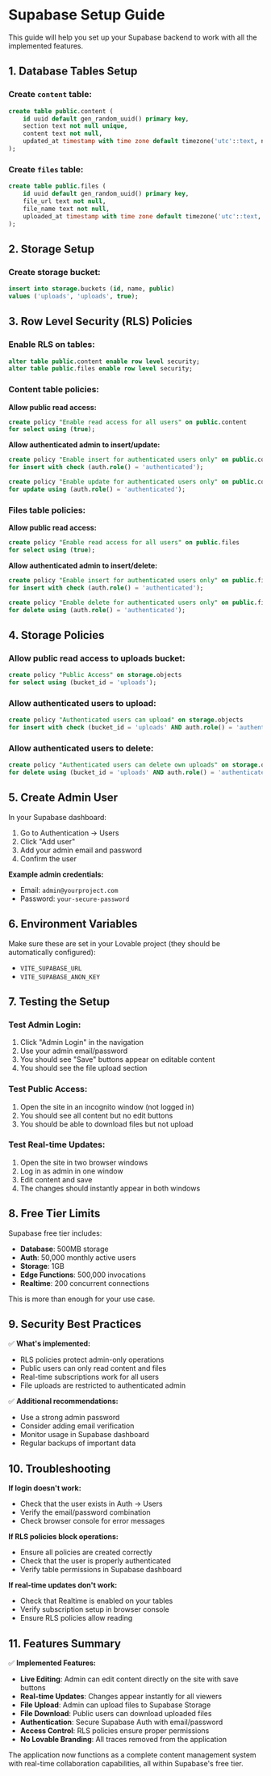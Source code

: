 # Supabase Setup Guide

This guide will help you set up your Supabase backend to work with all the implemented features.

## 1. Database Tables Setup

### Create `content` table:
```sql
create table public.content (
    id uuid default gen_random_uuid() primary key,
    section text not null unique,
    content text not null,
    updated_at timestamp with time zone default timezone('utc'::text, now()) not null
);
```

### Create `files` table:
```sql
create table public.files (
    id uuid default gen_random_uuid() primary key,
    file_url text not null,
    file_name text not null,
    uploaded_at timestamp with time zone default timezone('utc'::text, now()) not null
);
```

## 2. Storage Setup

### Create storage bucket:
```sql
insert into storage.buckets (id, name, public)
values ('uploads', 'uploads', true);
```

## 3. Row Level Security (RLS) Policies

### Enable RLS on tables:
```sql
alter table public.content enable row level security;
alter table public.files enable row level security;
```

### Content table policies:

**Allow public read access:**
```sql
create policy "Enable read access for all users" on public.content
for select using (true);
```

**Allow authenticated admin to insert/update:**
```sql
create policy "Enable insert for authenticated users only" on public.content
for insert with check (auth.role() = 'authenticated');

create policy "Enable update for authenticated users only" on public.content
for update using (auth.role() = 'authenticated');
```

### Files table policies:

**Allow public read access:**
```sql
create policy "Enable read access for all users" on public.files
for select using (true);
```

**Allow authenticated admin to insert/delete:**
```sql
create policy "Enable insert for authenticated users only" on public.files
for insert with check (auth.role() = 'authenticated');

create policy "Enable delete for authenticated users only" on public.files
for delete using (auth.role() = 'authenticated');
```

## 4. Storage Policies

### Allow public read access to uploads bucket:
```sql
create policy "Public Access" on storage.objects
for select using (bucket_id = 'uploads');
```

### Allow authenticated users to upload:
```sql
create policy "Authenticated users can upload" on storage.objects
for insert with check (bucket_id = 'uploads' AND auth.role() = 'authenticated');
```

### Allow authenticated users to delete:
```sql
create policy "Authenticated users can delete own uploads" on storage.objects
for delete using (bucket_id = 'uploads' AND auth.role() = 'authenticated');
```

## 5. Create Admin User

In your Supabase dashboard:
1. Go to Authentication → Users
2. Click "Add user"
3. Add your admin email and password
4. Confirm the user

**Example admin credentials:**
- Email: `admin@yourproject.com`
- Password: `your-secure-password`

## 6. Environment Variables

Make sure these are set in your Lovable project (they should be automatically configured):
- `VITE_SUPABASE_URL`
- `VITE_SUPABASE_ANON_KEY`

## 7. Testing the Setup

### Test Admin Login:
1. Click "Admin Login" in the navigation
2. Use your admin email/password
3. You should see "Save" buttons appear on editable content
4. You should see the file upload section

### Test Public Access:
1. Open the site in an incognito window (not logged in)
2. You should see all content but no edit buttons
3. You should be able to download files but not upload

### Test Real-time Updates:
1. Open the site in two browser windows
2. Log in as admin in one window
3. Edit content and save
4. The changes should instantly appear in both windows

## 8. Free Tier Limits

Supabase free tier includes:
- **Database**: 500MB storage
- **Auth**: 50,000 monthly active users
- **Storage**: 1GB
- **Edge Functions**: 500,000 invocations
- **Realtime**: 200 concurrent connections

This is more than enough for your use case.

## 9. Security Best Practices

✅ **What's implemented:**
- RLS policies protect admin-only operations
- Public users can only read content and files
- Real-time subscriptions work for all users
- File uploads are restricted to authenticated admin

✅ **Additional recommendations:**
- Use a strong admin password
- Consider adding email verification
- Monitor usage in Supabase dashboard
- Regular backups of important data

## 10. Troubleshooting

**If login doesn't work:**
- Check that the user exists in Auth → Users
- Verify the email/password combination
- Check browser console for error messages

**If RLS policies block operations:**
- Ensure all policies are created correctly
- Check that the user is properly authenticated
- Verify table permissions in Supabase dashboard

**If real-time updates don't work:**
- Check that Realtime is enabled on your tables
- Verify subscription setup in browser console
- Ensure RLS policies allow reading

## 11. Features Summary

✅ **Implemented Features:**
- **Live Editing**: Admin can edit content directly on the site with save buttons
- **Real-time Updates**: Changes appear instantly for all viewers
- **File Upload**: Admin can upload files to Supabase Storage
- **File Download**: Public users can download uploaded files
- **Authentication**: Secure Supabase Auth with email/password
- **Access Control**: RLS policies ensure proper permissions
- **No Lovable Branding**: All traces removed from the application

The application now functions as a complete content management system with real-time collaboration capabilities, all within Supabase's free tier.